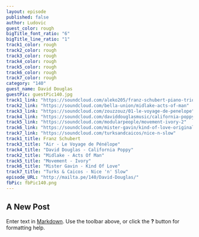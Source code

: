 ```yaml
---
layout: episode
published: false
author: Ludovic
guest_color: rough
bigTitle_font_ratio: "6"
bigTitle_line_ratio: "1"
track1_color: rough
track2_color: rough
track3_color: rough
track4_color: rough
track5_color: rough
track6_color: rough
track7_color: rough
category: "140"
guest_name: David Douglas
guestPic: guestPic140.jpg
track1_link: "https://soundcloud.com/aleko205/franz-schubert-piano-trio-in-e"
track2_link: "https://soundcloud.com/bella-union/midlake-acts-of-man"
track3_link: "https://soundcloud.com/zouzzouz/01-le-voyage-de-penelope"
track4_link: "https://soundcloud.com/daviddouglasmusic/california-poppy"
track5_link: "https://soundcloud.com/modularpeople/movement-ivory-2"
track6_link: "https://soundcloud.com/mister-gavin/kind-of-love-original-mix"
track7_link: "https://soundcloud.com/turksandcaicos/nice-n-slow"
track1_title: Franz Schubert
track3_title: "Air - Le Voyage de Pénélope"
track4_title: "David Douglas - California Poppy"
track2_title: "Midlake - Acts Of Man"
track5_title: "Movement - Ivory"
track6_title: "Mister Gavin - Kind Of Love"
track7_title: "Turks & Caicos - Nice 'n' Slow"
episode_URL: "http://mailta.pe/140/David-Douglas/"
fbPic: fbPic140.png
---
```


## A New Post

Enter text in [Markdown](http://daringfireball.net/projects/markdown/). Use the toolbar above, or click the **?** button for formatting help.
